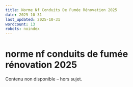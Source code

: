 ```yaml
---
title: Norme Nf Conduits De Fumée Rénovation 2025
date: 2025-10-31
last_updated: 2025-10-31
wordcount: 13
robots: noindex
---
```


# norme nf conduits de fumée rénovation 2025

Contenu non disponible – hors sujet.